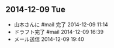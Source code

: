 ## 2014-12-09 Tue
- 山本さんに #mail 完了 2014-12-09 11:14
- ドラフト完了 #mail 2014-12-09 16:39
- メール送信 2014-12-09 19:40


